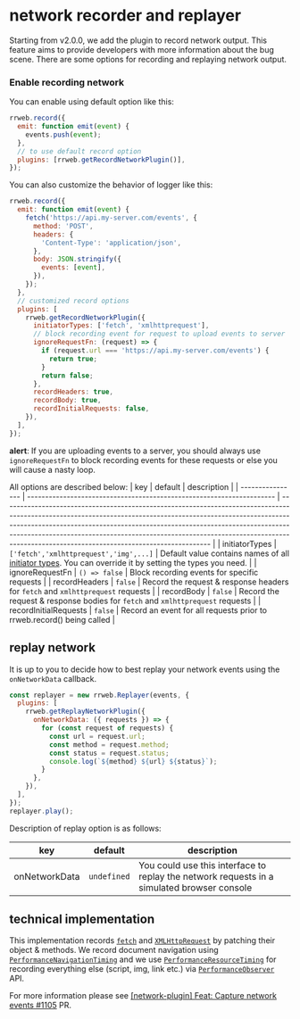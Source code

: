 # network recorder and replayer

Starting from v2.0.0, we add the plugin to record network output.
This feature aims to provide developers with more information about the bug scene. There are some options for recording and replaying network output.

### Enable recording network

You can enable using default option like this:

```js
rrweb.record({
  emit: function emit(event) {
    events.push(event);
  },
  // to use default record option
  plugins: [rrweb.getRecordNetworkPlugin()],
});
```

You can also customize the behavior of logger like this:

```js
rrweb.record({
  emit: function emit(event) {
    fetch('https://api.my-server.com/events', {
      method: 'POST',
      headers: {
        'Content-Type': 'application/json',
      },
      body: JSON.stringify({
        events: [event],
      }),
    });
  },
  // customized record options
  plugins: [
    rrweb.getRecordNetworkPlugin({
      initiatorTypes: ['fetch', 'xmlhttprequest'],
      // block recording event for request to upload events to server
      ignoreRequestFn: (request) => {
        if (request.url === 'https://api.my-server.com/events') {
          return true;
        }
        return false;
      },
      recordHeaders: true,
      recordBody: true,
      recordInitialRequests: false,
    }),
  ],
});
```

**alert**: If you are uploading events to a server, you should always use `ignoreRequestFn` to block recording events for these requests or else you will cause a nasty loop.

All options are described below:
| key | default | description |
| ---------------- | --------------------------------------------------------------------- | ---------------------------------------------------------------------------------------------------------------------------------------------------------------------------------------------------------------------------------------------------------------------------------------------------------------------------------------------------------------------------------- |
| initiatorTypes | `['fetch','xmlhttprequest','img',...]` | Default value contains names of all [initiator types](https://developer.mozilla.org/en-US/docs/Web/API/PerformanceResourceTiming/initiatorType). You can override it by setting the types you need. |
| ignoreRequestFn | `() => false` | Block recording events for specific requests |
| recordHeaders | `false` | Record the request & response headers for `fetch` and `xmlhttprequest` requests |
| recordBody | `false` | Record the request & response bodies for `fetch` and `xmlhttprequest` requests |
| recordInitialRequests | `false` | Record an event for all requests prior to rrweb.record() being called |

## replay network

It is up to you to decide how to best replay your network events using the `onNetworkData` callback.

```js
const replayer = new rrweb.Replayer(events, {
  plugins: [
    rrweb.getReplayNetworkPlugin({
      onNetworkData: ({ requests }) => {
        for (const request of requests) {
          const url = request.url;
          const method = request.method;
          const status = request.status;
          console.log(`${method} ${url} ${status}`);
        }
      },
    }),
  ],
});
replayer.play();
```

Description of replay option is as follows:

| key           | default     | description                                                                                |
| ------------- | ----------- | ------------------------------------------------------------------------------------------ |
| onNetworkData | `undefined` | You could use this interface to replay the network requests in a simulated browser console |

## technical implementation

This implementation records [`fetch`](https://developer.mozilla.org/en-US/docs/Web/API/Fetch_API) and [`XMLHttpRequest`](https://developer.mozilla.org/en-US/docs/Web/API/XMLHttpRequest) by patching their object & methods. We record document navigation using [`PerformanceNavigationTiming`](https://developer.mozilla.org/en-US/docs/Web/API/PerformanceNavigationTiming) and we use [`PerformanceResourceTiming`](https://developer.mozilla.org/en-US/docs/Web/API/PerformanceResourceTiming) for recording everything else (script, img, link etc.) via [`PerformanceObserver`](https://developer.mozilla.org/en-US/docs/Web/API/PerformanceObserver) API.

For more information please see [[network-plugin] Feat: Capture network events #1105](https://github.com/rrweb-io/rrweb/pull/1105) PR.
